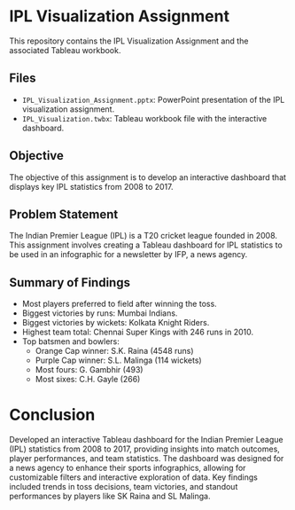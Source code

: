# IPL Visualization Assignment

This repository contains the IPL Visualization Assignment and the associated Tableau workbook.

## Files

- `IPL_Visualization_Assignment.pptx`: PowerPoint presentation of the IPL visualization assignment.
- `IPL_Visualization.twbx`: Tableau workbook file with the interactive dashboard.

## Objective

The objective of this assignment is to develop an interactive dashboard that displays key IPL statistics from 2008 to 2017.

## Problem Statement

The Indian Premier League (IPL) is a T20 cricket league founded in 2008. This assignment involves creating a Tableau dashboard for IPL statistics to be used in an infographic for a newsletter by IFP, a news agency.

## Summary of Findings

- Most players preferred to field after winning the toss.
- Biggest victories by runs: Mumbai Indians.
- Biggest victories by wickets: Kolkata Knight Riders.
- Highest team total: Chennai Super Kings with 246 runs in 2010.
- Top batsmen and bowlers:
    - Orange Cap winner: S.K. Raina (4548 runs)
    - Purple Cap winner: S.L. Malinga (114 wickets)
    - Most fours: G. Gambhir (493)
    - Most sixes: C.H. Gayle (266)

# Conclusion
Developed an interactive Tableau dashboard for the Indian Premier League (IPL) statistics from 2008 to 2017, providing insights into match outcomes, player performances, and team statistics. The dashboard was designed for a news agency to enhance their sports infographics, allowing for customizable filters and interactive exploration of data. Key findings included trends in toss decisions, team victories, and standout performances by players like SK Raina and SL Malinga.


